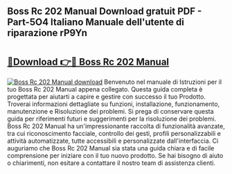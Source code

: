 ## Boss Rc 202 Manual Download gratuit PDF - Part-5O4 Italiano Manuale dell'utente di riparazione rP9Yn

# <h2><a href="http://dfgjqw7.blite.top/?on=Boss+Rc+202+Manual">🔗Download 👉🔴 Boss Rc 202 Manual</a></h2>

[![Boss Rc 202 Manual download](https://i.imgur.com/lujVjoI.png)](http://dfgjqw7.blite.top/?on=Boss+Rc+202+Manual)
Benvenuto nel manuale di Istruzioni per il tuo Boss Rc 202 Manual appena collegato. Questa guida completa è progettata per aiutarti a capire e gestire con successo il tuo Prodotto. Troverai informazioni dettagliate su funzioni, installazione, funzionamento, manutenzione e Risoluzione dei problemi. Si prega di conservare questa guida per riferimenti futuri e suggerimenti per la risoluzione dei problemi. Boss Rc 202 Manual ha un'impressionante raccolta di funzionalità avanzate, tra cui riconoscimento facciale, controllo dei gesti, profili personalizzabili e attività automatizzate, tutte accessibili e personalizzate dall'interfaccia. Ci auguriamo che Boss Rc 202 Manual sia stata una guida chiara e di facile comprensione per iniziare con il tuo nuovo prodotto. Se hai bisogno di aiuto o chiarimenti, non esitare a contattare il nostro team di assistenza clienti.
